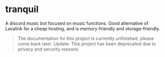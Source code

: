# tranquil
A discord music bot focused on music functions. Good alternative of Lavalink for a cheap hosting, and is memory-friendly and storage-friendly.

> The documentation for this project is currently unfinished, please come back later.
> Update: This project has been deprecated due to privacy and security reasons
